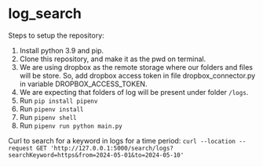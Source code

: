# log_search

Steps to setup the repository:

1. Install python 3.9 and pip.
2. Clone this repository, and make it as the pwd on terminal.
3. We are using dropbox as the remote storage where our folders and files will be store. So, add dropbox access token in file dropbox_connector.py in variable DROPBOX_ACCESS_TOKEN.
4. We are expecting that folders of log will be present under folder `/logs`.
5. Run `pip install pipenv`
6. Run `pipenv install`
7. Run `pipenv shell`
8. Run `pipenv run python main.py`

Curl to search for a keyword in logs for a time period: `curl --location --request GET 'http://127.0.0.1:5000/search/logs?searchKeyword=https&from=2024-05-01&to=2024-05-10'`
